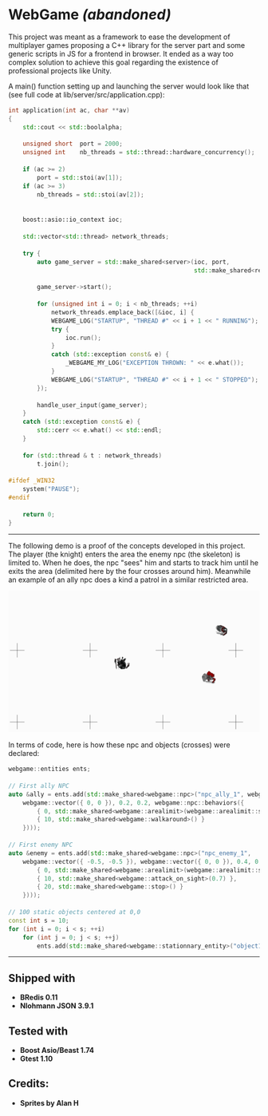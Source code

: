 

# WebGame *(abandoned)*

This project was meant as a framework to ease the development of multiplayer games proposing a C++ library for the server part and some generic scripts in JS for a frontend in browser. It ended as a way too complex solution to achieve this goal regarding the existence of professional projects like Unity.

A main() function setting up and launching the server would look like that (see full code at lib/server/src/application.cpp):
```cpp
int application(int ac, char **av)
{
    std::cout << std::boolalpha;

    unsigned short  port = 2000;
    unsigned int    nb_threads = std::thread::hardware_concurrency();

    if (ac >= 2)
        port = std::stoi(av[1]);
    if (ac >= 3)
        nb_threads = std::stoi(av[2]);


    boost::asio::io_context ioc;

    std::vector<std::thread> network_threads;

    try {
        auto game_server = std::make_shared<server>(ioc, port,
                                                    std::make_shared<redis_persistence>(ioc, "localhost"));

        game_server->start();

        for (unsigned int i = 0; i < nb_threads; ++i)
            network_threads.emplace_back([&ioc, i] {
            WEBGAME_LOG("STARTUP", "THREAD #" << i + 1 << " RUNNING");
            try {
                ioc.run();
            }
            catch (std::exception const& e) {
                _WEBGAME_MY_LOG("EXCEPTION THROWN: " << e.what());
            }
            WEBGAME_LOG("STARTUP", "THREAD #" << i + 1 << " STOPPED");
        });

        handle_user_input(game_server);
    }
    catch (std::exception const& e) {
        std::cerr << e.what() << std::endl;
    }

    for (std::thread & t : network_threads)
        t.join();

#ifdef _WIN32
    system("PAUSE");
#endif

    return 0;
}
```

------------
The following demo is a proof of the concepts developed in this project. The player (the knight) enters the area the enemy npc (the skeleton) is limited to. When he does, the npc "sees" him and starts to track him until he exits the area (delimited here by the four crosses around him). Meanwhile an example of an ally npc does a kind a patrol in a similar restricted area.

![Demo](https://raw.githubusercontent.com/pierrealexandregoya/Webgame/ce30ea8e3906ed8834888cba2b6c24723bfbe674/extra/2021-02-07%2013-22-17.gif "Demo")

In terms of code, here is how these npc and objects (crosses) were declared:
```cpp
webgame::entities ents;

// First ally NPC
auto &ally = ents.add(std::make_shared<webgame::npc>("npc_ally_1", webgame::vector({ 0.5, 0.5 }),
    webgame::vector({ 0, 0 }), 0.2, 0.2, webgame::npc::behaviors({
        { 0, std::make_shared<webgame::arealimit>(webgame::arealimit::square, 0.5, webgame::vector({ 0.5, 0.5 })) } ,
        { 10, std::make_shared<webgame::walkaround>() }
    })));

// First enemy NPC
auto &enemy = ents.add(std::make_shared<webgame::npc>("npc_enemy_1",
    webgame::vector({ -0.5, -0.5 }), webgame::vector({ 0, 0 }), 0.4, 0.4, webgame::npc::behaviors({
        { 0, std::make_shared<webgame::arealimit>(webgame::arealimit::square, 0.5f, webgame::vector({ -0.5, -0.5 })) } ,
        { 10, std::make_shared<webgame::attack_on_sight>(0.7) },
        { 20, std::make_shared<webgame::stop>() }
    })));

// 100 static objects centered at 0,0
const int s = 10;
for (int i = 0; i < s; ++i)
    for (int j = 0; j < s; ++j)
        ents.add(std::make_shared<webgame::stationnary_entity>("object1", webgame::vector({ i - s / 2. , j - s / 2. })));
````


------------

## Shipped with

- **BRedis 0.11**
- **Nlohmann JSON 3.9.1**

## Tested with

- **Boost Asio/Beast 1.74**
- **Gtest 1.10**

## Credits:

- **Sprites by Alan H**

